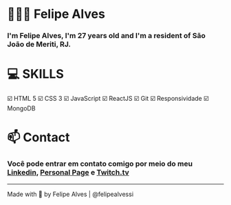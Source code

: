 
# 👨🏻‍💻 Felipe Alves 

 ### I'm Felipe Alves, I'm 27 years old and I'm a resident of São João de Meriti, RJ.


# 💻 SKILLS

☑️ HTML 5
☑️ CSS 3
☑️ JavaScript
☑️ ReactJS
☑️ Git
☑️ Responsividade
☑️ MongoDB

# 📫 Contact

### Você pode entrar em contato comigo por meio do meu [Linkedin](https://www.linkedin.com/in/felipealvessi/), [Personal Page](https://www.felipealvessi.com.br/) e [Twitch.tv](https://www.twitch.tv/felipealvessi)

<hr>
Made with 💙 by Felipe Alves | @felipealvessi
